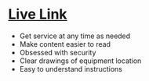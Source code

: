 # [Live Link](https://car-sell-4a066.web.app/)
* Get service at any time as needed
* Make content easier to read
* Obsessed with security
* Clear drawings of equipment location
* Easy to understand  instructions
